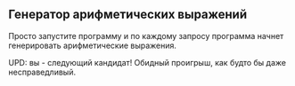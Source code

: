 ## Генератор арифметических выражений

Просто запустите программу и по каждому запросу программа начнет генерировать арифметические выражения.


UPD: вы - следующий кандидат! Обидный проигрыш, как будто бы даже несправедливый.
